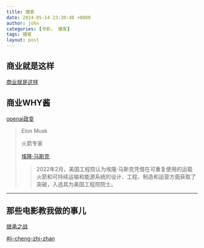 ```yaml
---
title: 播客
date: 2024-05-14 23:30:48 +0800
author: john
categories: [书影， 播客]
tags: 播客
layout: post
---
```



## 商业就是这样

[商业就是这样](https://podcasts.apple.com/cn/podcast/%E5%95%86%E4%B8%9A%E5%B0%B1%E6%98%AF%E8%BF%99%E6%A0%B7/id1552904790)

## 商业WHY酱

[openai政变](https://podcasts.apple.com/cn/podcast/%E5%95%86%E4%B8%9Awhy%E9%85%B1/id1584252224?i=1000635763366)


> Elon Musk
>
> 火箭专家
>
>
>
> [埃隆·马斯克](https://zh.wikipedia.org/wiki/%E5%9F%83%E9%9A%86%C2%B7%E9%A9%AC%E6%96%AF%E5%85%8B)
>
> > 2022年2月，美国工程院认为埃隆·马斯克凭借在可重复使用的运载火箭和可持续运输和能源系统的设计、工程、制造和运营方面获取了突破，入选其为美国工程院院士。

***

## 那些电影教我做的事儿

[继承之战](https://open.spotify.com/episode/0eI1BVQ6Z7cnGOaT1GKEWp?si=RlqDBI8-R-mxc8dQnSSV4A)

[#ji-cheng-zhi-zhan](../movies/2024.md#ji-cheng-zhi-zhan "mention")
